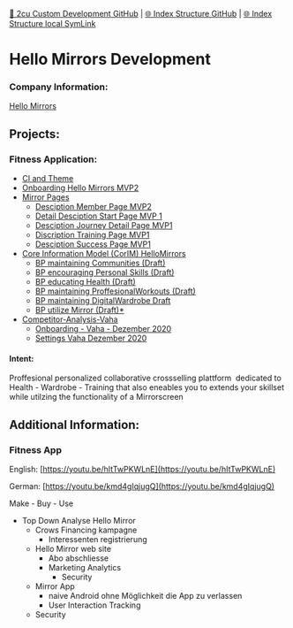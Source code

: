 [📁 2cu Custom Development GitHub](/cerulean-circle-unlimited-2cu/product/development/2cu-custom-development.md) | [🌐 Index Structure GitHub](/cerulean-circle-unlimited-2cu/product/development/2cu-custom-development/hello-mirrors-development.entry.md) | [🌐 Index Structure local SymLink](./hello-mirrors-development.entry.entry.md)

# Hello Mirrors Development

### Company Information:

[Hello Mirrors](../../../../cerulean-circle-unlimited-2cu/customer/sales/hello-mirrors.md)

## Projects:

### Fitness Application:

- [CI and Theme](./hello-mirrors-development/ci-and-theme.md)
- [Onboarding Hello Mirrors MVP2](./hello-mirrors-development/onboarding-hello-mirrors-mvp2.md)
- [Mirror Pages](./hello-mirrors-development/mirror-pages.md)
  - [Desciption Member Page MVP2](../../../../2cu.atlassian.net/wiki/spaces/CCU/pages/635437104/Desciption_Member_Page_MVP2.md)
  - [Detail Desciption Start Page MVP 1](../../../../2cu.atlassian.net/wiki/spaces/CCU/pages/636190911/Detail_Desciption_Start_Page_MVP_1.md)
  - [Desciption Journey Detail Page MVP1](../../../../2cu.atlassian.net/wiki/spaces/CCU/pages/636223509/Desciption_Journey_Detail_Page_MVP1.md)
  - [Discription Training Page MVP1](../../../../2cu.atlassian.net/wiki/spaces/CCU/pages/656801867/Discription_Training_Page_MVP1.md)
  - [Desciption Success Page MVP1](../../../../2cu.atlassian.net/wiki/spaces/CCU/pages/636223519/Desciption_Success_Page_MVP1.md)
- [Core Information Model (CorIM) HelloMirrors](./hello-mirrors-development/core-information-model-corim-hellomirrors.md)
  - [BP maintaining Communities (Draft)](https://2cu.atlassian.net/wiki/spaces/CCU/pages/901775387/BP+maintaining+Communities+Draft)
  - [BP encouraging Personal Skills (Draft)](https://2cu.atlassian.net/wiki/spaces/CCU/pages/902103075/BP+encouraging+Personal+Skills+Draft)
  - [BP educating Health (Draft)](https://2cu.atlassian.net/wiki/spaces/CCU/pages/902135848/BP+educating+Health+Draft)
  - [BP maintaining ProffesionalWorkouts (Draft)](https://2cu.atlassian.net/wiki/spaces/CCU/pages/890535995/BP+maintaining+ProffesionalWorkouts+Draft)
  - [BP maintaining DigitalWardrobe Draft](../../../../2cu.atlassian.net/wiki/spaces/CCU/pages/901709873/BP_maintaining_DigitalWardrobe_Draft.md)
  - [BP utilize Mirror (Draft)\*](https://2cu.atlassian.net/wiki/spaces/CCU/pages/902135861/BP+utilize+Mirror+Draft)
- [Competitor-Analysis-Vaha](./hello-mirrors-development/competitor-analysis-vaha.md)
  - [Onboarding - Vaha - Dezember 2020](../../../../2cu.atlassian.net/wiki/spaces/CCU/pages/719781907/Onboarding_-_Vaha_-_Dezember_2020.md)
  - [Settings Vaha Dezember 2020](../../../../2cu.atlassian.net/wiki/spaces/CCU/pages/720273449/Settings_Vaha_Dezember_2020.md)

#### Intent:

Proffesional personalized collaborative crossselling plattform  dedicated to Health - Wardrobe - Training that also eneables you to extends your skillset while utilzing the functionality of a Mirrorscreen

## Additional Information:

### Fitness App

English: [https://youtu.be/hItTwPKWLnE](https://youtu.be/hItTwPKWLnE)

German: [https://youtu.be/kmd4gIqjugQ](https://youtu.be/kmd4gIqjugQ)

Make - Buy - Use

- Top Down Analyse Hello Mirror
  - Crows Financing kampagne
    - Interessenten registrierung
  - Hello Mirror web site
    - Abo abschliesse
    - Marketing Analytics
      - Security
  - Mirror App
    - naive Android ohne Möglichkeit die App zu verlassen
    - User Interaction Tracking
  - Security
